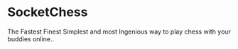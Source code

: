 # SocketChess
The Fastest Finest Simplest and most Ingenious way to play chess with your buddies online..
